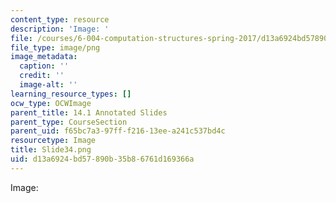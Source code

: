 ```yaml
---
content_type: resource
description: 'Image: '
file: /courses/6-004-computation-structures-spring-2017/d13a6924bd57890b35b86761d169366a_Slide34.png
file_type: image/png
image_metadata:
  caption: ''
  credit: ''
  image-alt: ''
learning_resource_types: []
ocw_type: OCWImage
parent_title: 14.1 Annotated Slides
parent_type: CourseSection
parent_uid: f65bc7a3-97ff-f216-13ee-a241c537bd4c
resourcetype: Image
title: Slide34.png
uid: d13a6924-bd57-890b-35b8-6761d169366a
---
```

Image: 

